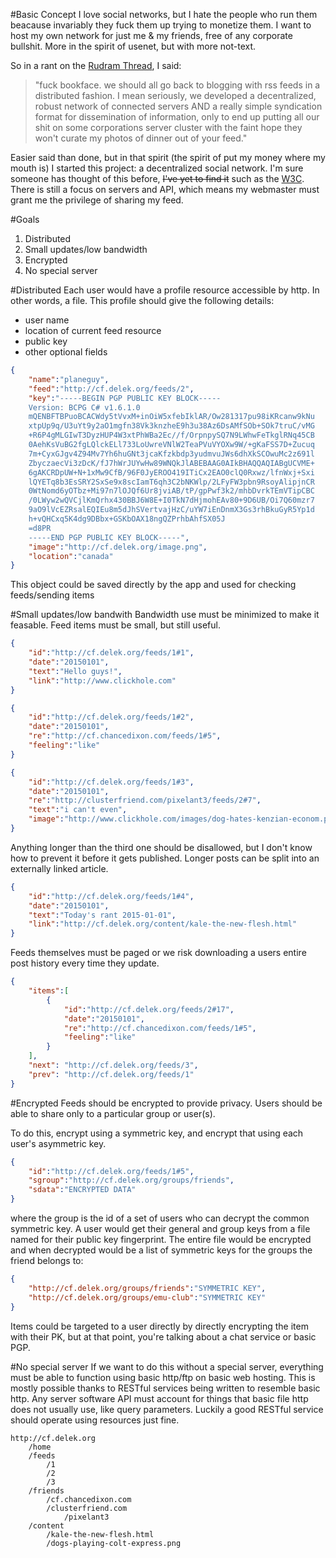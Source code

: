 #Basic Concept
I love social networks, but I hate the people who run them beacause invariably they fuck them up trying to monetize them. I want to host my own network for just me & my friends, free of any corporate bullshit. More in the spirit of usenet, but with more not-text.

So in a rant on the [Rudram Thread](https://www.facebook.com/chris.rudram/posts/10153870108165247), I said:

>"fuck bookface. we should all go back to blogging with rss feeds in a distributed fashion. I mean seriously, we developed a decentralized, robust network of connected servers AND a really simple syndication format for dissemination of information, only to end up putting all our shit on some corporations server cluster with the faint hope they won't curate my photos of dinner out of your feed."

Easier said than done, but in that spirit (the spirit of put my money where my mouth is) I started this project: a decentralized social network. I'm sure someone has thought of this before, <del>I've yet to find it</del> such as the [W3C](http://www.w3.org/Social/WG). There is still a focus on servers and API, which means my webmaster must grant me the privilege of sharing my feed.

#Goals
1. Distributed
2. Small updates/low bandwidth
3. Encrypted
2. No special server

#Distributed
Each user would have a profile resource accessible by http. In other words, a file. This profile should give the following details:
- user name
- location of current feed resource
- public key
- other optional fields
```json
{
    "name":"planeguy",
    "feed":"http://cf.delek.org/feeds/2",
    "key":"-----BEGIN PGP PUBLIC KEY BLOCK-----
    Version: BCPG C# v1.6.1.0
    mQENBFTBPuoBCACWdy5tVvxM+inOiW5xfebIklAR/Ow281317pu98iKRcanw9kNu
    xtpUp9q/U3uYt9y2aO1mgfn38Vk3knzheE9h3u38Az6DsAMfSOb+SOk7truC/vMG
    +R6P4gMLGIwT3DyzHUP4W3xtPhWBa2Ec//f/OrpnpySQ7N9LWhwFeTkglRNq45CB
    0AehKsVuBG2fgLQlckELl733LoUwreVNlW2TeaPVuVYOXw9W/+gKaFSS7D+Zucuq
    7m+CyxGJgv4Z94Mv7Yh6huGNt3jcaKfzkbdp3yudmvuJWs6dhXkSCOwuMc2z691l
    ZbyczaecVi3zDcK/fJ7hWrJUYwHw89WNQkJlABEBAAG0AIkBHAQQAQIABgUCVME+
    6gAKCRDpUW+N+1xMw9CfB/96F0JyEROO419ITiCx2EAO0clQ0Rxwz/lfnWxj+Sxi
    lQYETq8b3EsSRY2SxSe9x8scIamT6qh3C2bNKWlp/2LFyFW3pbn9RsoyAlipjnCR
    0WtNomd6yOTbz+Mi97n7lOJQf6Ur8jviAB/tP/gpPwf3k2/mhbDvrkTEmVTipCBC
    /0LWyw2wQVCjlKmQrhx430BBJ6W8E+I0TkN7dHjmohEAv80+9D6UB/Oi7Q60mzr7
    9aO9lVcEZRsalEQIEu8m5dJhSVertvajHzC/uYW7iEnDnmX3Gs3rhBkuGyR5Yp1d
    h+vQHCxq5K4dg9DBbx+GSKbOAX18ngQZPrhbAhfSX05J
    =d8PR
    -----END PGP PUBLIC KEY BLOCK-----",
    "image":"http://cf.delek.org/image.png",
    "location":"canada"
}
```
This object could be saved directly by the app and used for checking feeds/sending items

#Small updates/low bandwith
Bandwidth use must be minimized to make it feasable. Feed items must be small, but still useful.
```json
{
    "id":"http://cf.delek.org/feeds/1#1",
    "date":"20150101",
    "text":"Hello guys!",
    "link":"http://www.clickhole.com"
}
```
```json
{
    "id":"http://cf.delek.org/feeds/1#2",
    "date":"20150101",
    "re":"http://cf.chancedixon.com/feeds/1#5",
    "feeling":"like"
}
```
```json
{
    "id":"http://cf.delek.org/feeds/1#3",
    "date":"20150101",
    "re":"http://clusterfriend.com/pixelant3/feeds/2#7",
    "text":"i can't even",
    "image":"http://www.clickhole.com/images/dog-hates-kenzian-econom.png"
}
```
Anything longer than the third one should be disallowed, but I don't know how to prevent it before it gets published. Longer posts can be split into an externally linked article.
```json
{
    "id":"http://cf.delek.org/feeds/1#4",
    "date":"20150101",
    "text":"Today's rant 2015-01-01",
    "link":"http://cf.delek.org/content/kale-the-new-flesh.html"
}
```
Feeds themselves must be paged or we risk downloading a users entire post history every time they update.
```json
{
    "items":[
        {
            "id":"http://cf.delek.org/feeds/2#17",
            "date":"20150101",
            "re":"http://cf.chancedixon.com/feeds/1#5",
            "feeling":"like"
        }
    ],
    "next": "http://cf.delek.org/feeds/3",
    "prev": "http://cf.delek.org/feeds/1"
}
```
#Encrypted
Feeds should be encrypted to provide privacy. Users should be able to share only to a particular group or user(s).

To do this, encrypt using a symmetric key, and encrypt that using each user's asymmetric key.
```json
{
    "id":"http://cf.delek.org/feeds/1#5",
    "sgroup":"http://cf.delek.org/groups/friends",
    "sdata":"ENCRYPTED DATA"
}
```
where the group is the id of a set of users who can decrypt the common symmetric key. A user would get their general and group keys from a file named for their public key fingerprint. The entire file would be encrypted and when decrypted would be a list of symmetric keys for the groups the friend belongs to:
```json
{
    "http://cf.delek.org/groups/friends":"SYMMETRIC KEY",
    "http://cf.delek.org/groups/emu-club":"SYMMETRIC KEY"
}
```
Items could be targeted to a user directly by directly encrypting the item with their PK, but at that point, you're talking about a chat service or basic PGP.

#No special server
If we want to do this without a special server, everything must be able to function using basic http/ftp on basic web hosting. This is mostly possible thanks to RESTful services being written to resemble basic http. Any server software API must account for things that basic file http does not usually use, like query parameters. Luckily a good RESTful service should operate using resources just fine.
```
http://cf.delek.org
    /home
    /feeds
        /1
        /2
        /3
    /friends
        /cf.chancedixon.com
        /clusterfriend.com
            /pixelant3
    /content
        /kale-the-new-flesh.html
        /dogs-playing-colt-express.png
```
